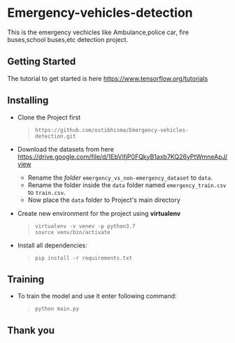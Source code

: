 # Emergency-vehicles-detection
This is the emergency vechicles like Ambulance,police car, fire buses,school buses,etc detection project.

## Getting Started
The tutorial to get started is here https://www.tensorflow.org/tutorials 

## Installing
  - Clone the Project first
    > `https://github.com/ostibhisma/Emergency-vehicles-detection.git`
  
  - Download the datasets from here https://drive.google.com/file/d/1EbVifjP0FQkyB1axb7KQ26yPtWmneApJ/view
    - Rename the _folder_ `emergency_vs_non-emergency_dataset` to `data`.
     - Rename the folder inside the `data` folder named `emergency_train.csv` to `train.csv`.
     - Now place the `data` folder to Project's main directory 
  
  - Create new environment for the project using **virtualenv**
    > `virtualenv -v venev -p python3.7` <br/>
    > `source venv/bin/activate`
    
  - Install all dependencies:
    > `pip install -r requirements.txt`
    
## Training
  - To train the model and use it enter following command:
    > `python main.py`
      
## Thank you 
